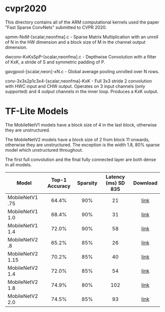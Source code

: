 # cvpr2020
This directory contains all of the ARM computational kernels used the paper "Fast
Sparse ConvNets" submitted to CVPR 2020.

spmm-NxM-[scalar,neonfma].c - Sparse Matrix Multiplication with an unroll of N
in the HW dimension and a block size of M in the channel output dimension.

dwconv-KxKsSpP-[scalar,neonfma].c - Depthwise Convolution with a filter of KxK,
a stride of S and symmetric padding of P.

gavgpool-[scalar,neon]-xN.c - Global average pooling unrolled over N rows.

conv-3x3s2p1c3x4-[scalar,neonfma]-KxK - Full 3x3 stride 2 convolution with
HWC input and CHW output.  Operates on 3 input channels (only supported) and 4
output channels in the inner loop.  Produces a KxK output.

# TF-Lite Models

The MobileNetV1 models have a block size of 4 in the last block, otherwise they are unstructured.

The MobileNetV2 models have a block size of 2 from block 11 onwards, otherwise they are unstructured.  The exception is the width 1.8, 80% sparse model which unstructured throughout.

The first full convolution and the final fully connected layer are both dense in all models.

| Model | Top-1 Accuracy | Sparsity | Latency (ms) SD 835 | Download |
|-------|:----------------:|:----------:|:---------------------:|:----------:|
| MobileNetV1 .75  | 64.4% | 90% | 21 | [link](https://storage.googleapis.com/fast-convnets/tflite-models/mbv1_.75_12_90_64.4.tflite)
| MobileNetV1 1.0  | 68.4% | 90% | 31 | [link](https://storage.googleapis.com/fast-convnets/tflite-models/mbv1_1.0_12_90_68.4.tflite)
| MobileNetV1 1.4  | 72.0% | 90% | 58 | [link](https://storage.googleapis.com/fast-convnets/tflite-models/mbv1_1.4_12_90_72.0.tflite)
| MobileNetV2 .8   | 65.2% | 85% | 26 |[link](https://storage.googleapis.com/fast-convnets/tflite-models/mbv2_.80_11-16b2_85_65_2.tflite)
| MobileNetV2 1.15 | 70.2% | 85% | 40 | [link](https://storage.googleapis.com/fast-convnets/tflite-models/mbv2_1.15_11-16b2_85_70_2.tflite)
| MobileNetV2 1.4  | 72.0% | 85% | 54 | [link](https://storage.googleapis.com/fast-convnets/tflite-models/mbv2_1.4_11-16b2_85_72_0.tflite)
| MobileNetV2 1.8  | 74.9% | 80% | 102 | [link](https://storage.googleapis.com/fast-convnets/tflite-models/mbv2_1.8_x_80_74.9.tflite)
| MobileNetV2 2.0  | 74.5% | 85% | 93 | [link](https://storage.googleapis.com/fast-convnets/tflite-models/mbv2_2.0_11-16b2_85_74_5.tflite)
